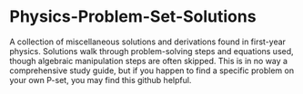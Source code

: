 # Physics-Problem-Set-Solutions
A collection of miscellaneous solutions and derivations found in first-year physics. Solutions walk through problem-solving steps and equations used, though algebraic manipulation steps are often skipped. This is in no way a comprehensive study guide, but if you happen to find a specific problem on your own P-set, you may find this github helpful. 
